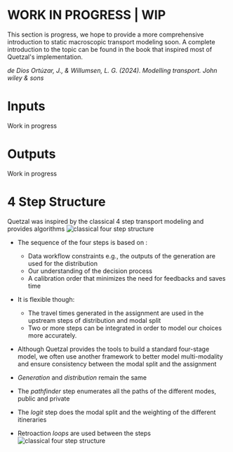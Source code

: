 # WORK IN PROGRESS | WIP
This section is progress, we hope to provide a more comprehensive introduction to static macroscopic transport modeling soon.
A complete introduction to the topic can be found in the book that inspired most of Quetzal's implementation.

*de Dios Ortúzar, J., & Willumsen, L. G. (2024). Modelling transport. John wiley & sons*
# Inputs
Work in progress
# Outputs
Work in progress
# 4 Step Structure
Quetzal was inspired by the classical 4 step transport modeling and provides algorithms
![classical four step structure](/transport_modeling/steps_en.png)
- The sequence of the four steps is based on :
    - Data workflow constraints e.g., the outputs of the generation are used for the distribution
    - Our understanding of the decision process 
    - A calibration order that minimizes the need for feedbacks and saves time
- It is flexible though:
    - The travel times generated in the assignment are used in the upstream steps of distribution and modal split
    - Two or more steps can be integrated in order to model our choices more accurately.

- Although Quetzal provides the tools to build a standard four-stage model, we often use another framework to better model multi-modality and ensure consistency between the modal split and the assignment
- *Generation* and *distribution* remain the same
- The *pathfinder* step enumerates all the paths of the different modes, public and private
- The *logit* step does the modal split and the weighting of the different itineraries
- Retroaction *loops* are used between the steps
![classical four step structure](/transport_modeling/steps_quetzal_loop_PR_en.png)

